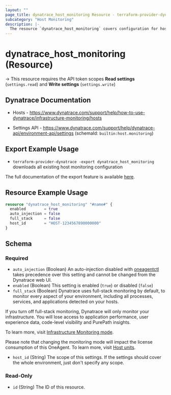 ```yaml
---
layout: ""
page_title: dynatrace_host_monitoring Resource - terraform-provider-dynatrace"
subcategory: "Host Monitoring"
description: |-
  The resource `dynatrace_host_monitoring` covers configuration for host monitoring
---
```


# dynatrace_host_monitoring (Resource)

-> This resource requires the API token scopes **Read settings** (`settings.read`) and **Write settings** (`settings.write`)

## Dynatrace Documentation

- Hosts - https://www.dynatrace.com/support/help/how-to-use-dynatrace/infrastructure-monitoring/hosts

- Settings API - https://www.dynatrace.com/support/help/dynatrace-api/environment-api/settings (schemaId: `builtin:host.monitoring`)

## Export Example Usage

- `terraform-provider-dynatrace -export dynatrace_host_monitoring` downloads all existing host monitoring configuration

The full documentation of the export feature is available [here](https://registry.terraform.io/providers/dynatrace-oss/dynatrace/latest/docs/guides/export-v2).

## Resource Example Usage

```terraform
resource "dynatrace_host_monitoring" "#name#" {
  enabled        = true
  auto_injection = false
  full_stack     = false
  host_id        = "HOST-1234567890000000"
}
```

<!-- schema generated by tfplugindocs -->
## Schema

### Required

- `auto_injection` (Boolean) An auto-injection disabled with [oneagentctl](https://dt-url.net/oneagentctl) takes precedence over this setting and cannot be changed from the Dynatrace web UI.
- `enabled` (Boolean) This setting is enabled (`true`) or disabled (`false`)
- `full_stack` (Boolean) Dynatrace uses full-stack monitoring by default, to monitor every aspect of your environment, including all processes, services, and applications detected on your hosts. 

If you turn off full-stack monitoring, Dynatrace will only monitor your infrastructure. You will lose access to application performance, user experience data, code-level visibility and PurePath insights. 

To learn more, visit [Infrastructure Monitoring mode](https://www.dynatrace.com/support/help/shortlink/infrastructure).

Please note that changing the monitoring mode will impact the license consumption of this OneAgent. To learn more, visit [Host units](https://dt-url.net/hi03uns).
- `host_id` (String) The scope of this settings. If the settings should cover the whole environment, just don't specify any scope.

### Read-Only

- `id` (String) The ID of this resource.
 